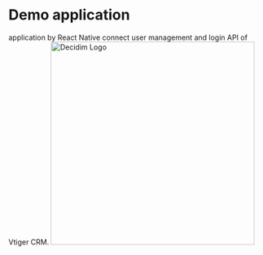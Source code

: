 # Demo application
application by React Native connect user management and login API of Vtiger CRM.
<img src="https://www.picz.in.th/image/zeKue2" alt="Decidim Logo" width="400">
